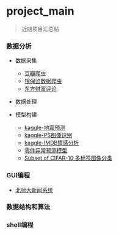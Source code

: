 # project_main

> 近期项目汇总贴

### 数据分析

- 数据采集
    - [豆瓣爬虫](https://github.com/isbada/project_main/tree/master/%E8%B1%86%E7%93%A3%E7%88%AC%E8%99%AB)
    - [银保监数据爬虫](https://github.com/isbada/project_main/tree/master/%E9%93%B6%E4%BF%9D%E7%9B%91%E6%95%B0%E6%8D%AE%E7%88%AC%E8%99%AB)
    - [东方财富评论](https://github.com/isbada/project_main/tree/master/%E7%88%AC%E4%B8%9C%E6%96%B9%E8%B4%A2%E5%AF%8C%E8%AF%84%E8%AE%BA)

- 数据处理

- 模型构建
    - [kaggle-地震预测](https://github.com/isbada/project_main/tree/master/kaggle-%E5%9C%B0%E9%9C%87%E9%A2%84%E6%B5%8B)
    - [kaggle-PS图像识别](https://github.com/isbada/project_main/tree/master/kaggle-PS%E5%9B%BE%E5%83%8F%E8%AF%86%E5%88%AB)
    - [kaggle-IMDB情感分析](https://github.com/isbada/project_main/tree/master/kaggle-IMDB%E6%83%85%E6%84%9F%E5%88%86%E6%9E%90)
    - [零件异常预测模型](https://github.com/isbada/project_main/tree/master/LSTM%E9%9B%B6%E4%BB%B6%E5%BC%82%E5%B8%B8%E9%A2%84%E6%B5%8B%E6%A8%A1%E5%9E%8B)
    - [Subset of CIFAR-10 多标签图像分类](https://github.com/isbada/project_main/tree/master/Subset%20of%20CIFAR-10%20%E5%A4%9A%E6%A0%87%E7%AD%BE%E5%9B%BE%E5%83%8F%E5%88%86%E7%B1%BB)



### GUI编程


- [北师大新闻系统](https://github.com/isbada/project_main/tree/master/%E5%8C%97%E5%B8%88%E5%A4%A7%E6%96%B0%E9%97%BB%E7%B3%BB%E7%BB%9F)




### 数据结构和算法




### shell编程